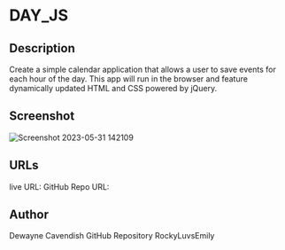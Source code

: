 # DAY_JS

## Description

Create a simple calendar application that allows a user to save events for each hour of the day. This app will run in the browser and feature dynamically updated HTML and CSS powered by jQuery.



## Screenshot


![Screenshot 2023-05-31 142109](https://github.com/RockyluvsEmily/DAY_JS/assets/128332080/f00396f3-5300-4b15-a5ac-ab6d6da51fcb)

## URLs

live URL: 
GitHub Repo URL:

## Author
Dewayne Cavendish
GitHub Repository RockyLuvsEmily
